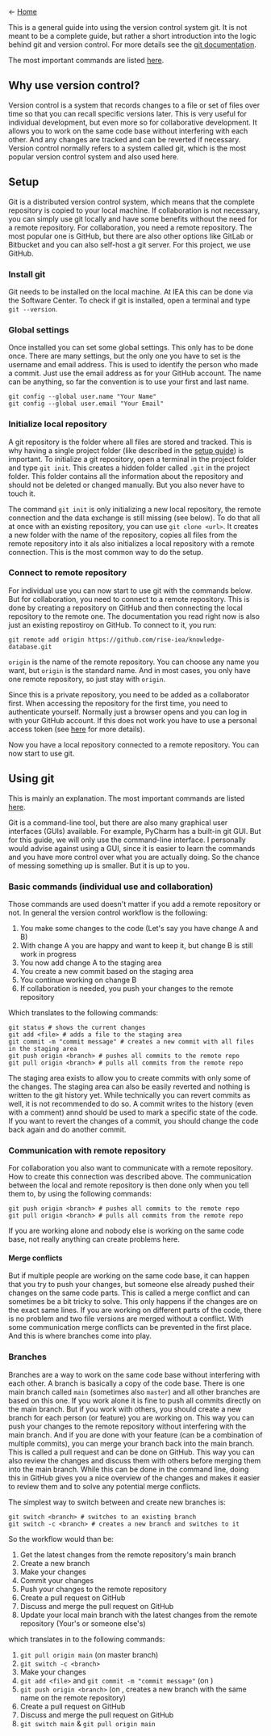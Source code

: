 <- [Home](home)

This is a general guide into using the version control system git. It is not meant to be a complete guide, but rather a short introduction into the logic behind git and version control. For more details see the [git documentation](https://git-scm.com/docs).

The most important commands are listed [here](Git-Cheat-Sheet).

## Why use version control?
Version control is a system that records changes to a file or set of files over time so that you can recall specific versions later. This is very useful for individual development, but even more so for collaborative development. It allows you to work on the same code base without interfering with each other. And any changes are tracked and can be reverted if necessary. Version control normally refers to a system called git, which is the most popular version control system and also used here.

## Setup
Git is a distributed version control system, which means that the complete repository is copied to your local machine. If collaboration is not necessary, you can simply use git locally and have some benefits without the need for a remote repository. For collaboration, you need a remote repository. The most popular one is GitHub, but there are also other options like GitLab or Bitbucket and you can also self-host a git server. For this project, we use GitHub.

### Install git
Git needs to be installed on the local machine. At IEA this can be done via the Software Center. To check if git is installed, open a terminal and type `git --version`.

### Global settings
Once installed you can set some global settings. This only has to be done once. There are many settings, but the only one you have to set is the username and email address. This is used to identify the person who made a commit. Just use the email address as for your GitHub account. The name can be anything, so far the convention is to use your first and last name.

    git config --global user.name "Your Name"
    git config --global user.email "Your Email"


### Initialize local repository
A git repository is the folder where all files are stored and tracked. This is why having a single project folder (like described in the [setup guide](Setup)) is important. To initialize a git repository, open a terminal in the project folder and type `git init`. This creates a hidden folder called `.git` in the project folder. This folder contains all the information about the repository and should not be deleted or changed manually. But you also never have to touch it. 

 The command `git init` is only initializing a new local repository, the remote connection and the data exchange is still missing (see below). To do that all at once with an existing repository, you can use `git clone <url>`. It creates a new folder with the name of the repository, copies all files from the remote repository into it als also initializes a local repository with a remote connection. This is the most common way to do the setup.


### Connect to remote repository
For individual use you can now start to use git with the commands below. But for collaboration, you need to connect to a remote repository. This is done by creating a repository on GitHub and then connecting the local repository to the remote one. The documentation you read right now is also just an existing repostiroy on GitHub. To connect to it, you run:

    git remote add origin https://github.com/rise-iea/knowledge-database.git

`origin` is the name of the remote repository. You can choose any name you want, but `origin` is the standard name. And in most cases, you only have one remote repository, so just stay with `origin`.

Since this is a private repository, you need to be added as a collaborator first. When accessing the repository for the first time, you need to authenticate yourself. Normally just a browser opens and you can log in with your GitHub account. If this does not work you have to use a personal access token (see [here](https://docs.github.com/en/github/authenticating-to-github/keeping-your-account-and-data-secure/creating-a-personal-access-token) for more details).

Now you have a local repository connected to a remote repository. You can now start to use git.

## Using git
This is mainly an explanation. The most important commands are listed [here](Git-Cheat-Sheet).

Git is a command-line tool, but there are also many graphical user interfaces (GUIs) available. For example, PyCharm has a built-in git GUI. But for this guide, we will only use the command-line interface. I personally would advise against using a GUI, since it is easier to learn the commands and you have more control over what you are actually doing. So the chance of messing something up is smaller. But it is up to you.

### Basic commands (individual use and collaboration)
Those commands are used doesn't matter if you add a remote repository or not. In general the version control workflow is the following:

1. You make some changes to the code (Let's say you have change A and B)
2. With change A you are happy and want to keep it, but change B is still work in progress
3. You now add change A to the staging area
4. You create a new commit based on the staging area
5. You continue working on change B
6. If collaboration is needed, you push your changes to the remote repository

Which translates to the following commands:

    git status # shows the current changes
    git add <file> # adds a file to the staging area
    git commit -m "commit message" # creates a new commit with all files in the staging area
    git push origin <branch> # pushes all commits to the remote repo
    git pull origin <branch> # pulls all commits from the remote repo

The staging area exists to allow you to create commits with only some of the changes. The staging area can also be easily reverted and nothing is written to the git history yet. While technically you can revert commits as well, it is not recommended to do so. A commit writes to the history (even with a comment) annd should be used to mark a specific state of the code. If you want to revert the changes of a commit, you should change the code back again and do another commit.

### Communication with remote repository
For collaboration you also want to communicate with a remote repository. How to create this connection was described above. The communication between the local and remote repository is then done only when you tell them to, by using the following commands:

    git push origin <branch> # pushes all commits to the remote repo
    git pull origin <branch> # pulls all commits from the remote repo

If you are working alone and nobody else is working on the same code base, not really anything can create problems here. 

#### Merge conflicts
But if multiple people are working on the same code base, it can happen that you try to push your changes, but someone else already pushed their changes on the same code parts. This is called a merge conflict and can sometimes be a bit tricky to solve. This only happens if the changes are on the exact same lines. If you are working on different parts of the code, there is no problem and two file versions are merged without a conflict. With some communication merge conflicts can be prevented in the first place. And this is where branches come into play.

### Branches
Branches are a way to work on the same code base without interfering with each other. A branch is basically a copy of the code base. There is one main branch called `main` (sometimes also `master`) and all other branches are based on this one. If you work alone it is fine to push all commits directly on the main branch. But if you work with others, you should create a new branch for each person (or feature) you are working on. This way you can push your changes to the remote repository without interfering with the main branch. And if you are done with your feature (can be a combination of multiple commits), you can merge your branch back into the main branch. This is called a pull request and can be done on GitHub. This way you can also review the changes and discuss them with others before merging them into the main branch. While this can be done in the command line, doing this in GitHub gives you a nice overview of the changes and makes it easier to review them and to solve any potential merge conflicts.

The simplest way to switch between and create new branches is:

    git switch <branch> # switches to an existing branch
    git switch -c <branch> # creates a new branch and switches to it

So the workflow would than be:

1. Get the latest changes from the remote repository's main branch
2. Create a new branch
3. Make your changes
4. Commit your changes
5. Push your changes to the remote repository
6. Create a pull request on GitHub
7. Discuss and merge the pull request on GitHub
8. Update your local main branch with the latest changes from the remote repository (Your's or someone else's)

which translates in to the following commands:

1. `git pull origin main` (on master branch)
2. `git switch -c <branch>`
3. Make your changes
4. `git add <file>` and `git commit -m "commit message"` (on <branch>)
5. `git push origin <branch>` (on <branch>, creates a new branch with the same name on the remote repository)
6. Create a pull request on GitHub
7. Discuss and merge the pull request on GitHub
8. `git switch main` & `git pull origin main`

